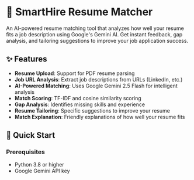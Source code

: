# 🤖 SmartHire Resume Matcher

An AI-powered resume matching tool that analyzes how well your resume fits a job description using Google's Gemini AI. Get instant feedback, gap analysis, and tailoring suggestions to improve your job application success.

## ✨ Features

- **Resume Upload**: Support for PDF resume parsing
- **Job URL Analysis**: Extract job descriptions from URLs (LinkedIn, etc.)
- **AI-Powered Matching**: Uses Google Gemini 2.5 Flash for intelligent analysis
- **Match Scoring**: TF-IDF and cosine similarity scoring
- **Gap Analysis**: Identifies missing skills and experience
- **Resume Tailoring**: Specific suggestions to improve your resume
- **Match Explanation**: Friendly explanations of how well your resume fits

## 🚀 Quick Start

### Prerequisites
- Python 3.8 or higher
- Google Gemini API key

